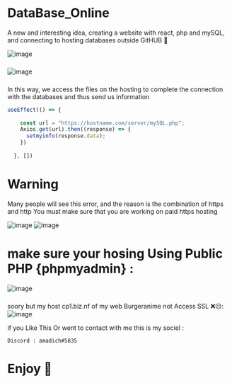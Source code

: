 # DataBase_Online
A new and interesting idea, creating a website with react, php and mySQL, and connecting to hosting databases outside GitHUB 🤯

![image](https://user-images.githubusercontent.com/74735976/218321164-5844dae2-07ba-407e-a4d6-edf0d433dabe.png)

###

![image](https://user-images.githubusercontent.com/74735976/218319315-ce71125f-dad3-4a5b-869f-fcd4df2be729.png)
###
In this way, we access the files on the hosting to complete the connection with the databases and thus send us information
```js
useEffect(() => {
    
    const url = "https://hostname.com/server/mySQL.php";
    Axios.get(url).then((response) => {
      setmyinfo(response.data);
    })
    
  }, [])
```
# Warning

Many people will see this error, and the reason is the combination of https and http
You must make sure that you are working on paid https hosting

![image](https://user-images.githubusercontent.com/74735976/218320377-29b095e3-c6a9-4993-9032-9725ea5e84ae.png)
![image](https://user-images.githubusercontent.com/74735976/218321569-0929cb55-05a9-4ec0-984e-bee5fba801af.png)

###

# make sure your hosing Using Public PHP {phpmyadmin} :
![image](https://user-images.githubusercontent.com/74735976/218321732-f12b91a1-a1e6-4e1d-a654-98c7387da24d.png)

###

soory but my host cp1.biz.nf of my web Burgeranime not Access SSL ❌😥:
![image](https://user-images.githubusercontent.com/74735976/218321943-ffab7b98-fe6a-4cf6-aba0-e8d126c96458.png)


if you Like This Or went to contact with me this is my sociel : 
```
Discord : amadich#5835

```

# Enjoy 🌹 

